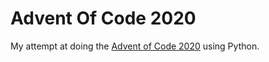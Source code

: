 # Advent Of Code 2020

My attempt at doing the [Advent of Code 2020](https://adventofcode.com/2020) using Python.
